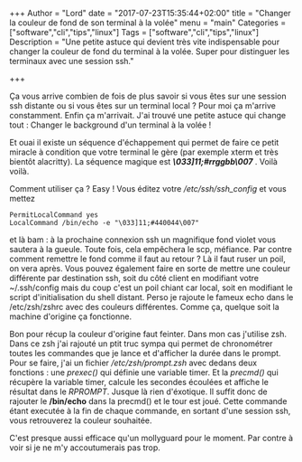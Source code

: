 +++
Author = "Lord"
date = "2017-07-23T15:35:44+02:00"
title = "Changer la couleur de fond de son terminal à la volée"
menu = "main"
Categories = ["software","cli","tips","linux"]
Tags = ["software","cli","tips","linux"]
Description = "Une petite astuce qui devient très vite indispensable pour changer la couleur de fond du terminal à la volée. Super pour distinguer les terminaux avec une session ssh."

+++

Ça vous arrive combien de fois de plus savoir si vous êtes sur une session ssh distante ou si vous êtes sur un terminal local ? Pour moi ça m'arrive constamment. Enfin ça m'arrivait. J'ai trouvé une petite astuce qui change tout : Changer le background d'un terminal à la volée !

Et ouai il existe un séquence d'échappement qui permet de faire ce petit miracle à condition que votre terminal le gère (par exemple xterm et très bientôt alacritty). La séquence magique est ***\033]11;#rrggbb\007*** . Voilà voilà.

Comment utiliser ça ? Easy ! Vous éditez votre */etc/ssh/ssh_config* et vous mettez 
```
PermitLocalCommand yes
LocalCommand /bin/echo -e "\033]11;#440044\007"
```
et là bam : à la prochaine connexion ssh un magnifique fond violet vous sautera à la gueule. Toute fois, cela empêchera le scp, méfiance. Par contre comment remettre le fond comme il faut au retour ? Là il faut ruser un poil, on vera après. Vous pouvez également faire en sorte de mettre une couleur différente par destination ssh, soit du côté client en modifiant votre ~/.ssh/config mais du coup c'est un poil chiant car local, soit en modifiant le script d'initialisation du shell distant. Perso je rajoute le fameux echo dans le /etc/zsh/zshrc avec des couleurs différentes. Comme ça, quelque soit la machine d'origine ça fonctionne.

Bon pour récup la couleur d'origine faut feinter. Dans mon cas j'utilise zsh. Dans ce zsh j'ai rajouté un ptit truc sympa qui permet de chronométrer toutes les commandes que je lance et d'afficher la durée dans le prompt. Pour se faire, j'ai un fichier */etc/zsh/prompt.zsh* avec dedans deux fonctions : une *prexec()* qui définie une variable timer. Et la *precmd()* qui récupère la variable timer, calcule les secondes écoulées et affiche le résultat dans le *RPROMPT*. Jusque là rien d'éxotique. Il suffit donc de rajouter le **/bin/echo** dans la precmd() et le tour est joué. Cette commande étant executée à la fin de chaque commande, en sortant d'une session ssh, vous retrouverez la couleur souhaitée.

C'est presque aussi efficace qu'un mollyguard pour le moment. Par contre à voir si je ne m'y accoutumerais pas trop.
